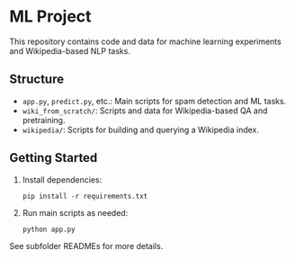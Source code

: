 # ML Project

This repository contains code and data for machine learning experiments and Wikipedia-based NLP tasks.

## Structure

- `app.py`, `predict.py`, etc.: Main scripts for spam detection and ML tasks.
- `wiki_from_scratch/`: Scripts and data for Wikipedia-based QA and pretraining.
- `wikipedia/`: Scripts for building and querying a Wikipedia index.

## Getting Started

1. Install dependencies:
   ```
   pip install -r requirements.txt
   ```
2. Run main scripts as needed:
   ```
   python app.py
   ```

See subfolder READMEs for more details.
